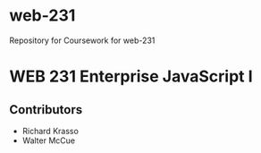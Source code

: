 # web-231
Repository for Coursework for web-231
<h1>WEB 231 Enterprise JavaScript I</h1>
<h2>Contributors</h2>
<ul><li>Richard Krasso</li>
  <li>Walter McCue</li></ul>
